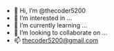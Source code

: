 - 👋 Hi, I’m @thecoder5200
- 👀 I’m interested in ...
- 🌱 I’m currently learning ...
- 💞️ I’m looking to collaborate on ...
- 📫 thecoder5200@gmail.com

<!---
thecoder5200/thecoder5200 is a ✨ special ✨ repository because its `README.md` (this file) appears on your GitHub profile.
You can click the Preview link to take a look at your changes.
--->

